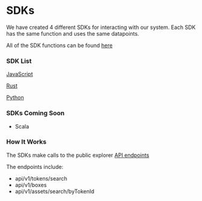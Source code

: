 # SDKs

We have created 4 different SDKs for interacting with our system. Each SDK has the same function and uses the same datapoints.

All of the SDK functions can be found [here](functions.md)

### SDK List

[JavaScript](javascript.md)

[Rust](rust.md)

[Python](python.md)

### SDKs Coming Soon

- Scala

### How It Works

The SDKs make calls to the public explorer [API endpoints](https://api.ergoplatform.com/api/v1/docs/)

The endpoints include:

- api/v1/tokens/search
- api/v1/boxes
- api/v1/assets/search/byTokenId